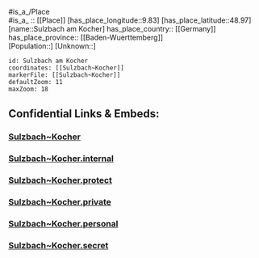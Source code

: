 ﻿---
location: [48.97,9.83] 
mapzoom: [7,12] 
mapmarker: city 
type: City
tags:
- geo/City


SpocWebEntityId: 34663
isDeleted: false
confidential: public

---
#is_a_/Place  
#is_a_ :: [[Place]] 
[has_place_longitude::9.83] 
[has_place_latitude::48.97] 
[name::Sulzbach am Kocher] 
has_place_country:: [[Germany]]  
has_place_province:: [[Baden-Wuerttemberg]]  
[Population::] 
[Unknown::] 


```leaflet
id: Sulzbach am Kocher
coordinates: [[Sulzbach~Kocher]] 
markerFile: [[Sulzbach~Kocher]] 
defaultZoom: 11 
maxZoom: 18
```


## Confidential Links & Embeds: 

### [Sulzbach~Kocher](/_public/Earth/Continent/Europe/Europe~Central/Germany/Germany~West/Baden-Wuerttemberg/counties~BW/Schwäbisch_Hall/cities~Schwäb_Hall/Limpurger_Land/City/Sulzbach~Kocher.md) 

### [Sulzbach~Kocher.internal](/_internal/Earth/Continent/Europe/Europe~Central/Germany/Germany~West/Baden-Wuerttemberg/counties~BW/Schwäbisch_Hall/cities~Schwäb_Hall/Limpurger_Land/City/Sulzbach~Kocher.internal.md) 

### [Sulzbach~Kocher.protect](/_protect/Earth/Continent/Europe/Europe~Central/Germany/Germany~West/Baden-Wuerttemberg/counties~BW/Schwäbisch_Hall/cities~Schwäb_Hall/Limpurger_Land/City/Sulzbach~Kocher.protect.md) 

### [Sulzbach~Kocher.private](/_private/Earth/Continent/Europe/Europe~Central/Germany/Germany~West/Baden-Wuerttemberg/counties~BW/Schwäbisch_Hall/cities~Schwäb_Hall/Limpurger_Land/City/Sulzbach~Kocher.private.md) 

### [Sulzbach~Kocher.personal](/_personal/Earth/Continent/Europe/Europe~Central/Germany/Germany~West/Baden-Wuerttemberg/counties~BW/Schwäbisch_Hall/cities~Schwäb_Hall/Limpurger_Land/City/Sulzbach~Kocher.personal.md) 

### [Sulzbach~Kocher.secret](/_secret/Earth/Continent/Europe/Europe~Central/Germany/Germany~West/Baden-Wuerttemberg/counties~BW/Schwäbisch_Hall/cities~Schwäb_Hall/Limpurger_Land/City/Sulzbach~Kocher.secret.md) 
